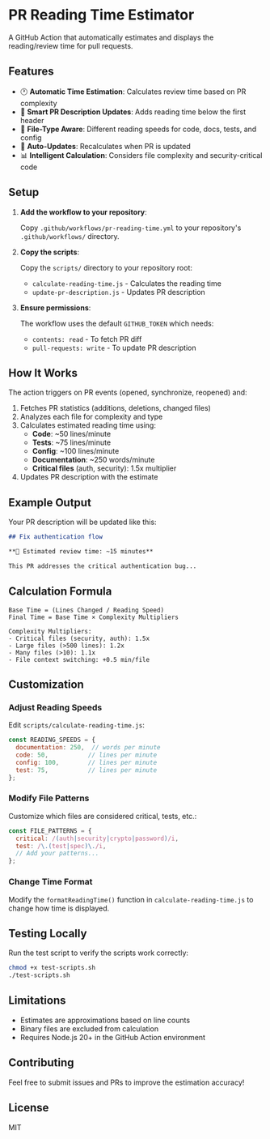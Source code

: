 # PR Reading Time Estimator

A GitHub Action that automatically estimates and displays the reading/review time for pull requests.

## Features

- 🕐 **Automatic Time Estimation**: Calculates review time based on PR complexity
- 📝 **Smart PR Description Updates**: Adds reading time below the first header
- 🎯 **File-Type Aware**: Different reading speeds for code, docs, tests, and config
- 🔄 **Auto-Updates**: Recalculates when PR is updated
- 📊 **Intelligent Calculation**: Considers file complexity and security-critical code

## Setup

1. **Add the workflow to your repository**:

   Copy `.github/workflows/pr-reading-time.yml` to your repository's `.github/workflows/` directory.

2. **Copy the scripts**:

   Copy the `scripts/` directory to your repository root:
   - `calculate-reading-time.js` - Calculates the reading time
   - `update-pr-description.js` - Updates PR description

3. **Ensure permissions**:

   The workflow uses the default `GITHUB_TOKEN` which needs:
   - `contents: read` - To fetch PR diff
   - `pull-requests: write` - To update PR description

## How It Works

The action triggers on PR events (opened, synchronize, reopened) and:

1. Fetches PR statistics (additions, deletions, changed files)
2. Analyzes each file for complexity and type
3. Calculates estimated reading time using:
   - **Code**: ~50 lines/minute
   - **Tests**: ~75 lines/minute
   - **Config**: ~100 lines/minute
   - **Documentation**: ~250 words/minute
   - **Critical files** (auth, security): 1.5x multiplier
4. Updates PR description with the estimate

## Example Output

Your PR description will be updated like this:

```markdown
## Fix authentication flow

**📖 Estimated review time: ~15 minutes**

This PR addresses the critical authentication bug...
```

## Calculation Formula

```
Base Time = (Lines Changed / Reading Speed)
Final Time = Base Time × Complexity Multipliers

Complexity Multipliers:
- Critical files (security, auth): 1.5x
- Large files (>500 lines): 1.2x
- Many files (>10): 1.1x
- File context switching: +0.5 min/file
```

## Customization

### Adjust Reading Speeds

Edit `scripts/calculate-reading-time.js`:

```javascript
const READING_SPEEDS = {
  documentation: 250,  // words per minute
  code: 50,           // lines per minute
  config: 100,        // lines per minute
  test: 75,           // lines per minute
};
```

### Modify File Patterns

Customize which files are considered critical, tests, etc.:

```javascript
const FILE_PATTERNS = {
  critical: /(auth|security|crypto|password)/i,
  test: /\.(test|spec)\./i,
  // Add your patterns...
};
```

### Change Time Format

Modify the `formatReadingTime()` function in `calculate-reading-time.js` to change how time is displayed.

## Testing Locally

Run the test script to verify the scripts work correctly:

```bash
chmod +x test-scripts.sh
./test-scripts.sh
```

## Limitations

- Estimates are approximations based on line counts
- Binary files are excluded from calculation
- Requires Node.js 20+ in the GitHub Action environment

## Contributing

Feel free to submit issues and PRs to improve the estimation accuracy!

## License

MIT